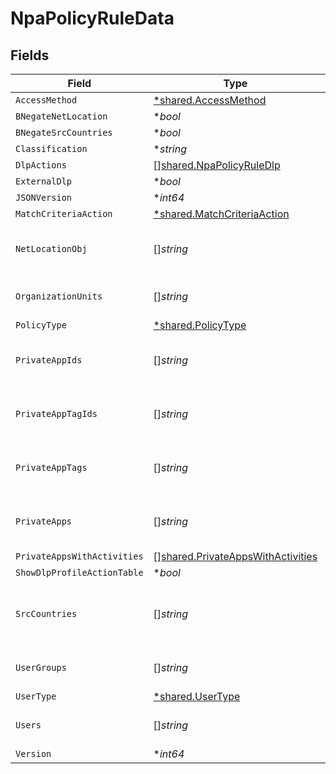 # NpaPolicyRuleData


## Fields

| Field                                                                                         | Type                                                                                          | Required                                                                                      | Description                                                                                   | Example                                                                                       |
| --------------------------------------------------------------------------------------------- | --------------------------------------------------------------------------------------------- | --------------------------------------------------------------------------------------------- | --------------------------------------------------------------------------------------------- | --------------------------------------------------------------------------------------------- |
| `AccessMethod`                                                                                | [*shared.AccessMethod](../../../pkg/models/shared/accessmethod.md)                            | :heavy_minus_sign:                                                                            | N/A                                                                                           |                                                                                               |
| `BNegateNetLocation`                                                                          | **bool*                                                                                       | :heavy_minus_sign:                                                                            | N/A                                                                                           |                                                                                               |
| `BNegateSrcCountries`                                                                         | **bool*                                                                                       | :heavy_minus_sign:                                                                            | N/A                                                                                           |                                                                                               |
| `Classification`                                                                              | **string*                                                                                     | :heavy_minus_sign:                                                                            | N/A                                                                                           |                                                                                               |
| `DlpActions`                                                                                  | [][shared.NpaPolicyRuleDlp](../../../pkg/models/shared/npapolicyruledlp.md)                   | :heavy_minus_sign:                                                                            | N/A                                                                                           |                                                                                               |
| `ExternalDlp`                                                                                 | **bool*                                                                                       | :heavy_minus_sign:                                                                            | N/A                                                                                           |                                                                                               |
| `JSONVersion`                                                                                 | **int64*                                                                                      | :heavy_minus_sign:                                                                            | N/A                                                                                           | 3                                                                                             |
| `MatchCriteriaAction`                                                                         | [*shared.MatchCriteriaAction](../../../pkg/models/shared/matchcriteriaaction.md)              | :heavy_minus_sign:                                                                            | N/A                                                                                           |                                                                                               |
| `NetLocationObj`                                                                              | []*string*                                                                                    | :heavy_minus_sign:                                                                            | N/A                                                                                           | [<br/>"190.123.150.10",<br/>"190.218.0.0/16"<br/>]                                            |
| `OrganizationUnits`                                                                           | []*string*                                                                                    | :heavy_minus_sign:                                                                            | N/A                                                                                           | [<br/>"engineering/qa"<br/>]                                                                  |
| `PolicyType`                                                                                  | [*shared.PolicyType](../../../pkg/models/shared/policytype.md)                                | :heavy_minus_sign:                                                                            | N/A                                                                                           |                                                                                               |
| `PrivateAppIds`                                                                               | []*string*                                                                                    | :heavy_minus_sign:                                                                            | N/A                                                                                           | [<br/>"100",<br/>"201"<br/>]                                                                  |
| `PrivateAppTagIds`                                                                            | []*string*                                                                                    | :heavy_minus_sign:                                                                            | N/A                                                                                           | [<br/>"1",<br/>"2"<br/>]                                                                      |
| `PrivateAppTags`                                                                              | []*string*                                                                                    | :heavy_minus_sign:                                                                            | N/A                                                                                           | [<br/>"tag1",<br/>"tag2"<br/>]                                                                |
| `PrivateApps`                                                                                 | []*string*                                                                                    | :heavy_minus_sign:                                                                            | N/A                                                                                           | [<br/>"app1",<br/>"app2"<br/>]                                                                |
| `PrivateAppsWithActivities`                                                                   | [][shared.PrivateAppsWithActivities](../../../pkg/models/shared/privateappswithactivities.md) | :heavy_minus_sign:                                                                            | N/A                                                                                           |                                                                                               |
| `ShowDlpProfileActionTable`                                                                   | **bool*                                                                                       | :heavy_minus_sign:                                                                            | N/A                                                                                           |                                                                                               |
| `SrcCountries`                                                                                | []*string*                                                                                    | :heavy_minus_sign:                                                                            | N/A                                                                                           | [<br/>"US",<br/>"AF",<br/>"CN"<br/>]                                                          |
| `UserGroups`                                                                                  | []*string*                                                                                    | :heavy_minus_sign:                                                                            | N/A                                                                                           | [<br/>"usergroup/group1"<br/>]                                                                |
| `UserType`                                                                                    | [*shared.UserType](../../../pkg/models/shared/usertype.md)                                    | :heavy_minus_sign:                                                                            | N/A                                                                                           |                                                                                               |
| `Users`                                                                                       | []*string*                                                                                    | :heavy_minus_sign:                                                                            | N/A                                                                                           | [<br/>"vphan@netskope.com"<br/>]                                                              |
| `Version`                                                                                     | **int64*                                                                                      | :heavy_minus_sign:                                                                            | N/A                                                                                           | 1                                                                                             |
